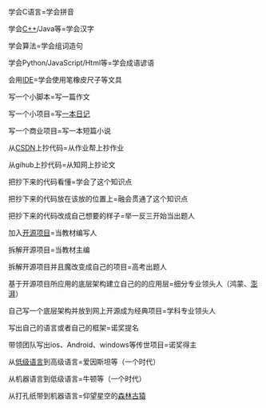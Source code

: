 学会C语言=学会拼音

学会[C++](https://www.zhihu.com/search?q=C%2B%2B&search_source=Entity&hybrid_search_source=Entity&hybrid_search_extra={"sourceType"%3A"answer"%2C"sourceId"%3A3279969718})/Java等=学会汉字

学会算法=学会组词造句

学会Python/JavaScript/Html等=学会成语谚语

会用[IDE](https://www.zhihu.com/search?q=IDE&search_source=Entity&hybrid_search_source=Entity&hybrid_search_extra={"sourceType"%3A"answer"%2C"sourceId"%3A3279969718})=学会使用笔橡皮尺子等文具

写一个小脚本=写一篇作文

写一个小项目=写[一本日记](https://www.zhihu.com/search?q=一本日记&search_source=Entity&hybrid_search_source=Entity&hybrid_search_extra={"sourceType"%3A"answer"%2C"sourceId"%3A3279969718})

写一个商业项目=写一本短篇小说

从[CSDN](https://www.zhihu.com/search?q=CSDN&search_source=Entity&hybrid_search_source=Entity&hybrid_search_extra={"sourceType"%3A"answer"%2C"sourceId"%3A3279969718})上抄代码=从作业帮上抄作业

从gihub上抄代码=从知网上抄论文

把抄下来的代码看懂=学会了这个知识点

把抄下来的代码放在该放的位置上=融会贯通了这个知识点

把抄下来的代码改成自己想要的样子=举一反三开始当出题人

加入[开源项目](https://www.zhihu.com/search?q=开源项目&search_source=Entity&hybrid_search_source=Entity&hybrid_search_extra={"sourceType"%3A"answer"%2C"sourceId"%3A3279969718})=当教材编写人

拆解开源项目=当教材主编

拆解开源项目并且魔改变成自己的项目=高考出题人

基于开源项目所应用的底层架构建立自己的的应用层=细分专业领头人（鸿蒙、[澎湃](https://www.zhihu.com/search?q=澎湃&search_source=Entity&hybrid_search_source=Entity&hybrid_search_extra={"sourceType"%3A"answer"%2C"sourceId"%3A3279969718})）

自己写一个底层架构并放到网上开源成为经典项目=学科专业领头人

写出自己的语言或者自己的框架=诺奖提名

带领团队写出ios、Android、windows等传世项目=诺奖得主

从[低级语言](https://www.zhihu.com/search?q=低级语言&search_source=Entity&hybrid_search_source=Entity&hybrid_search_extra={"sourceType"%3A"answer"%2C"sourceId"%3A3279969718})到高级语言=爱因斯坦等（一个时代）

从机器语言到低级语言=牛顿等（一个时代）

从打孔纸带到机器语言=仰望星空的[森林古猿](https://www.zhihu.com/search?q=森林古猿&search_source=Entity&hybrid_search_source=Entity&hybrid_search_extra={"sourceType"%3A"answer"%2C"sourceId"%3A3279969718})